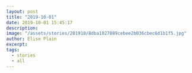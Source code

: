 ```yaml
---
layout: post
title: "2019-10-01"
date: 2019-10-01 15:45:17
description: 
image: "/assets/stories/201910/8dba1027089cebee2b036cbec6d1b1f5.jpg"
author: Elise Plain
excerpt: 
tags: 
  - stories
  - all
---
```



<p></p>
